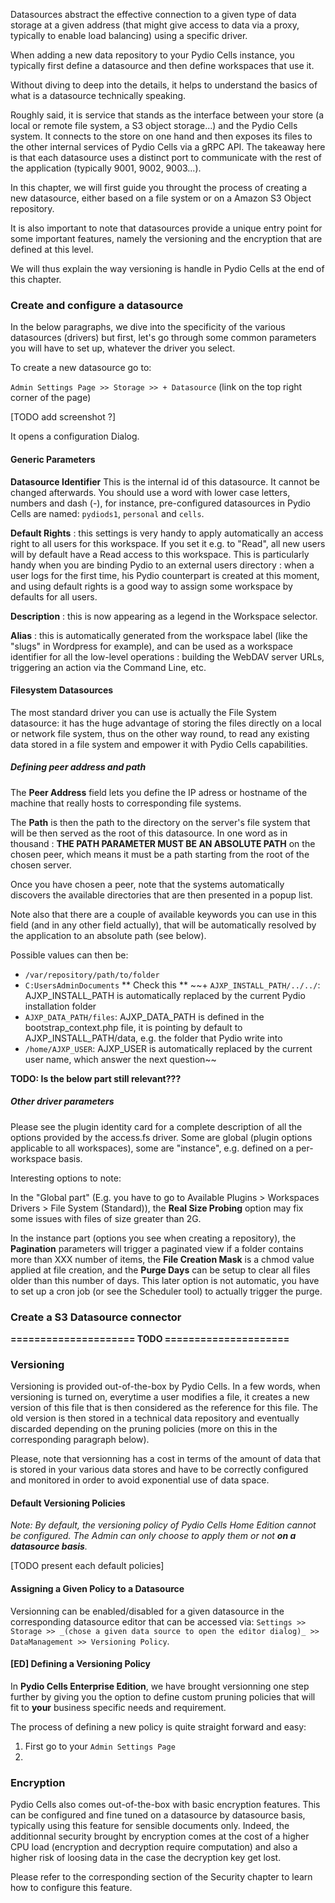 
Datasources abstract the effective connection to a given type of data storage at a given address (that might give access to data via a proxy, typically to enable load balancing) using a specific driver.

When adding a new data repository to your Pydio Cells instance, you typically first define a datasource and then define workspaces that use it.

Without diving to deep into the details, it helps to understand the basics of what is a datasource technically speaking.

Roughly said, it is service that stands as the interface between your store (a local or remote file system, a S3 object storage...) and the Pydio Cells system.
It connects to the store on one hand and then exposes its files to the other internal services of Pydio Cells via a gRPC API. The takeaway here is that each datasource uses a distinct port to communicate with the rest of the application (typically 9001, 9002, 9003...).  

In this chapter, we will first guide you throught the process of creating a new datasource, either based on a file system or on a Amazon S3 Object repository.

It is also important to note that datasources provide a unique entry point for some important features, namely the versioning and the encryption that are defined at this level.

We will thus explain the way versioning is handle in Pydio Cells at the end of this chapter.

### Create and configure a datasource

In the below paragraphs, we dive into the specificity of the various datasources (drivers) but first, let's go through some common parameters you will have to set up, whatever the driver you select.

To create a new datasource go to:

`Admin Settings Page >> Storage >> + Datasource` (link on the top right corner of the page)

[TODO add screenshot ?]

It opens a configuration Dialog.

#### Generic Parameters

**Datasource Identifier**
This is the internal id of this datasource. It cannot be changed afterwards. You should use a word with lower case letters, numbers and dash (-), for instance, pre-configured datasources in Pydio Cells are named: `pydiods1`, `personal` and `cells`. 

**Default Rights** : this settings is very handy to apply automatically an access right to all users for this workspace. If you set it e.g. to "Read", all new users will by default have a Read access to this workspace. This is particularly handy when you are binding Pydio to an external users directory : when a user logs for the first time, his Pydio counterpart is created at this moment, and using default rights is a good way to assign some workspace by defaults for all users.

**Description** : this is now appearing as a legend in the Workspace selector.

**Alias** : this is automatically generated from the workspace label (like the "slugs" in Wordpress for example), and can be used as a workspace identifier for all the low-level operations : building the WebDAV server URLs, triggering an action via the Command Line, etc.

#### Filesystem Datasources

The most standard driver you can use is actually the File System datasource: it has the huge advantage of storing the files directly on a local or network file system, thus on the other way round, to read any existing data stored in a file system and empower it with Pydio Cells capabilities.

##### Defining peer address and path

The **Peer Address** field lets you define the IP adress or hostname of the machine that really hosts to corresponding file systems. 

The **Path** is then the path to the directory on the server's file system that will be then served as the root of this datasource. In one word as in thousand : **THE PATH PARAMETER MUST BE AN ABSOLUTE PATH** on the chosen peer, which means it must be a path starting from the root of the chosen server.

Once you have chosen a peer, note that the systems automatically discovers the available directories that are then presented in a popup list.

Note also that there are a couple of available keywords you can use in this field (and in any other field actually), that will be automatically resolved by the application to an absolute path (see below).

Possible values can then be:

+ `/var/repository/path/to/folder`
+ `C:UsersAdminDocuments`
** Check this **
~~+ `AJXP_INSTALL_PATH/../../`: AJXP_INSTALL_PATH is automatically replaced by the current Pydio installation folder
+ `AJXP_DATA_PATH/files`: AJXP_DATA_PATH is defined in the bootstrap_context.php file, it is pointing by default to AJXP_INSTALL_PATH/data, e.g. the folder that Pydio write into
+ `/home/AJXP_USER`: AJXP_USER is automatically replaced by the current user name, which answer the next question~~


**TODO: Is the below part still relevant???**

##### Other driver parameters
Please see the plugin identity card for a complete description of all the options provided by the access.fs driver. Some are global (plugin options applicable to all workspaces), some are "instance", e.g. defined on a per-workspace basis.

Interesting options to note:

In the "Global part" (E.g. you have to go to Available Plugins > Workspaces Drivers > File System (Standard)), the **Real Size Probing** option may fix some issues with files of size greater than 2G.

In the instance part (options you see when creating a repository), the **Pagination** parameters will trigger a paginated view if a folder contains more than XXX number of items, the **File Creation Mask** is a chmod value applied at file creation, and the **Purge Days** can be setup to clear all files older than this number of days. This later option is not automatic, you have to set up a cron job (or see the Scheduler tool) to actually trigger the purge.


### Create a S3 Datasource connector

**=====================
       TODO
=====================**

### Versioning

Versioning is provided out-of-the-box by Pydio Cells. In a few words, when versioning is turned on, everytime a user modifies a file, it creates a new version of this file that is then considered as the reference for this file. The old version is then stored in a technical data repository and eventually discarded depending on the pruning policies (more on this in the corresponding paragraph below).

Please, note that versionning has a cost in terms of the amount of data that is stored in your various data stores and have to be correctly configured and monitored in order to avoid exponential use of data space.

#### Default Versioning Policies

_Note: By default, the versioning policy of Pydio Cells Home Edition cannot be configured. The Admin can only choose to apply them or not **on a datasource basis**._

[TODO present each default policies]


#### Assigning a Given Policy to a Datasource

Versionning can be enabled/disabled for a given datasource in the corresponding datasource editor that can be accessed via:
`Settings >> Storage >> _(chose a given data source to open the editor dialog)_ >> DataManagement >> Versioning Policy`.

#### [ED] Defining a Versioning Policy

In **Pydio Cells Enterprise Edition**, we have brought versionning one step further by giving you the option to define custom pruning policies that will fit to __your__ business specific needs and requirement.

The process of defining a new policy is quite straight forward and easy:

1. First go to your `Admin Settings Page`
1.     

### Encryption

Pydio Cells also comes out-of-the-box with basic encryption features. This can be configured and fine tuned on a datasource by datasource basis, typically using this feature for sensible documents only.
Indeed, the additionnal security brought by encryption comes at the cost of a higher CPU load (encryption and decryption require computation) and also a higher risk of loosing data in the case the decryption key get lost.

Please refer to the corresponding section of the Security chapter to learn how to configure this feature.
